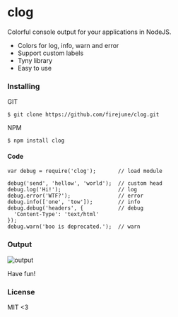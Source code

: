 # clog

Colorful console output for your applications in NodeJS.

* Colors for log, info, warn and error
* Support custom labels
* Tyny library
* Easy to use

### Installing

GIT

    $ git clone https://github.com/firejune/clog.git

NPM

    $ npm install clog

#### Code

    var debug = require('clog');       // load module
    
    debug('send', 'hellow', 'world');  // custom head
    debug.log('Hi!');                  // log
    debug.error('WTF?');               // error
    debug.info(['one', 'tow']);        // info
    debug.debug('headers', {           // debug
      'Content-Type': 'text/html'
    });
    debug.warn('boo is deprecated.');  // warn

### Output

![output](https://github.com/firejune/clog/raw/master/images/clog.png)

Have fun!

### License

MIT <3
